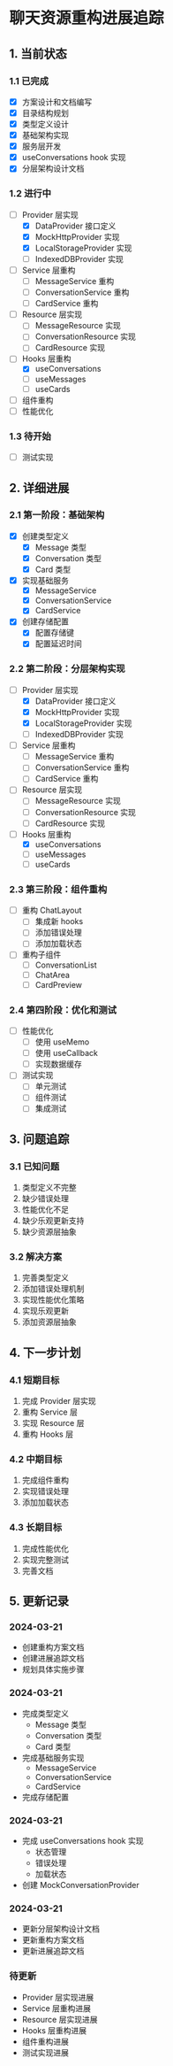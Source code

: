 # 聊天资源重构进展追踪

## 1. 当前状态

### 1.1 已完成
- [x] 方案设计和文档编写
- [x] 目录结构规划
- [x] 类型定义设计
- [x] 基础架构实现
- [x] 服务层开发
- [x] useConversations hook 实现
- [x] 分层架构设计文档

### 1.2 进行中
- [ ] Provider 层实现
  - [x] DataProvider 接口定义
  - [x] MockHttpProvider 实现
  - [x] LocalStorageProvider 实现
  - [ ] IndexedDBProvider 实现
- [ ] Service 层重构
  - [ ] MessageService 重构
  - [ ] ConversationService 重构
  - [ ] CardService 重构
- [ ] Resource 层实现
  - [ ] MessageResource 实现
  - [ ] ConversationResource 实现
  - [ ] CardResource 实现
- [ ] Hooks 层重构
  - [x] useConversations
  - [ ] useMessages
  - [ ] useCards
- [ ] 组件重构
- [ ] 性能优化

### 1.3 待开始
- [ ] 测试实现

## 2. 详细进展

### 2.1 第一阶段：基础架构
- [x] 创建类型定义
  - [x] Message 类型
  - [x] Conversation 类型
  - [x] Card 类型
- [x] 实现基础服务
  - [x] MessageService
  - [x] ConversationService
  - [x] CardService
- [x] 创建存储配置
  - [x] 配置存储键
  - [x] 配置延迟时间

### 2.2 第二阶段：分层架构实现
- [ ] Provider 层实现
  - [x] DataProvider 接口定义
  - [x] MockHttpProvider 实现
  - [x] LocalStorageProvider 实现
  - [ ] IndexedDBProvider 实现
- [ ] Service 层重构
  - [ ] MessageService 重构
  - [ ] ConversationService 重构
  - [ ] CardService 重构
- [ ] Resource 层实现
  - [ ] MessageResource 实现
  - [ ] ConversationResource 实现
  - [ ] CardResource 实现
- [ ] Hooks 层重构
  - [x] useConversations
  - [ ] useMessages
  - [ ] useCards

### 2.3 第三阶段：组件重构
- [ ] 重构 ChatLayout
  - [ ] 集成新 hooks
  - [ ] 添加错误处理
  - [ ] 添加加载状态
- [ ] 重构子组件
  - [ ] ConversationList
  - [ ] ChatArea
  - [ ] CardPreview

### 2.4 第四阶段：优化和测试
- [ ] 性能优化
  - [ ] 使用 useMemo
  - [ ] 使用 useCallback
  - [ ] 实现数据缓存
- [ ] 测试实现
  - [ ] 单元测试
  - [ ] 组件测试
  - [ ] 集成测试

## 3. 问题追踪

### 3.1 已知问题
1. 类型定义不完整
2. 缺少错误处理
3. 性能优化不足
4. 缺少乐观更新支持
5. 缺少资源层抽象

### 3.2 解决方案
1. 完善类型定义
2. 添加错误处理机制
3. 实现性能优化策略
4. 实现乐观更新
5. 添加资源层抽象

## 4. 下一步计划

### 4.1 短期目标
1. 完成 Provider 层实现
2. 重构 Service 层
3. 实现 Resource 层
4. 重构 Hooks 层

### 4.2 中期目标
1. 完成组件重构
2. 实现错误处理
3. 添加加载状态

### 4.3 长期目标
1. 完成性能优化
2. 实现完整测试
3. 完善文档

## 5. 更新记录

### 2024-03-21
- 创建重构方案文档
- 创建进展追踪文档
- 规划具体实施步骤

### 2024-03-21
- 完成类型定义
  - Message 类型
  - Conversation 类型
  - Card 类型
- 完成基础服务实现
  - MessageService
  - ConversationService
  - CardService
- 完成存储配置

### 2024-03-21
- 完成 useConversations hook 实现
  - 状态管理
  - 错误处理
  - 加载状态
- 创建 MockConversationProvider

### 2024-03-21
- 更新分层架构设计文档
- 更新重构方案文档
- 更新进展追踪文档

### 待更新
- Provider 层实现进展
- Service 层重构进展
- Resource 层实现进展
- Hooks 层重构进展
- 组件重构进展
- 测试实现进展 